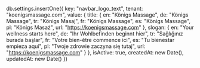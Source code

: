 db.settings.insertOne({
  key: "navbar_logo_text",
  tenant: "koenigsmassage.com",
  value: {
    title: {
      en: "Königs Massage",
      de: "Königs Massage",
      tr: "Königs Masaj",
      fr: "Königs Massage",
      es: "Königs Massage",
      pl: "Königs Masaż",
      url: "https://koenigsmassage.com"
    },
    slogan: {
      en: "Your wellness starts here",
      de: "Ihr Wohlbefinden beginnt hier",
      tr: "Sağlığınız burada başlar",
      fr: "Votre bien-être commence ici",
      es: "Tu bienestar empieza aquí",
      pl: "Twoje zdrowie zaczyna się tutaj",
      url: "https://koenigsmassage.com"
    }
  },
  isActive: true,
  createdAt: new Date(),
  updatedAt: new Date()
})

